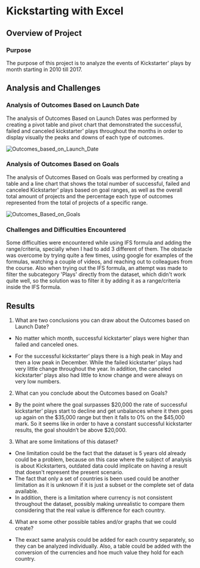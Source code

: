 # Kickstarting with Excel 

## Overview of Project

### Purpose 
The purpose of this project is to analyze the events of Kickstarter' plays by month starting in 2010 till 2017.

## Analysis and Challenges

### Analysis of Outcomes Based on Launch Date

The analysis of Outcomes Based on Launch Dates was performed by creating a pivot table and pivot chart that demonstrated the successful, failed and canceled kickstarter' plays throughout the months in order to display visually the peaks and downs of each type of outcomes.

![Outcomes_based_on_Launch_Date](/Resources/Theater_Outcomes_vs_Launch.png)


### Analysis of Outcomes Based on Goals

The analysis of Outcomes Based on Goals was performed by creating a table and a line chart that shows the total number of successful, failed and canceled Kickstarter' plays based on goal ranges, as well as the overall total amount of projects and the percentage each type of outcomes represented from the total of projects of a specific range.

![Outcomes_Based_on_Goals](/Resources/Outcomes_vs_Goals.png)



### Challenges and Difficulties Encountered

Some difficulties were encountered while using IFS formula and adding the range/criteria, specially when I had to add 3 different of them. The obstacle was overcome by trying quite a few times, using google for examples of the formulas, watching a couple of videos, and reaching out to colleagues from the course.
Also when trying out the IFS formula, an attempt was made to filter the subcategory 'Plays' directly from the dataset, which didn't work quite well, so the solution was to filter it by adding it as a range/criteria inside the IFS formula.


## Results

1. What are two conclusions you can draw about the Outcomes based on Launch Date?


  - No matter which month, successful kickstarter’ plays were higher than failed and canceled ones.

  - For the successful kickstarter’ plays there is a high peak in May and then a low peak in December. While the failed kickstarter’ plays had very little change throughout the year. In addition, the canceled kickstarter’ plays also had little to know change and were always on very low numbers. 


2. What can you conclude about the Outcomes based on Goals?

  - By the point where the goal surpasses $20,000 the rate of successful kickstarter’ plays start to decline and get unbalances where it then goes up again on the $35,000 range but then it falls to 0% on the $45,000 mark. 
So it seems like in order to have a constant successful kickstarter results, the goal shouldn’t be above $20,000.


3. What are some limitations of this dataset?

  - One limitation could be the fact that the dataset is 5 years old already could be a problem, because on this case where the subject of analysis is about    Kickstarters, outdated data could implicate on having a result that doesn't represent the present scenario.
  - The fact that only a set of countries is been used could be another limitation as it is unknown if it is just a subset or the complete set of data available.
  - In addition, there is a limitation where currency is not consistent throughout the dataset, possibly making unrealistic to compare them considering that the real value is difference for each country.

4. What are some other possible tables and/or graphs that we could create?

  - The exact same analysis could be added for each country separately, so they can be analyzed individually. 
Also, a table could be added with the conversion of the currencies and hoe much value they hold for each country.
